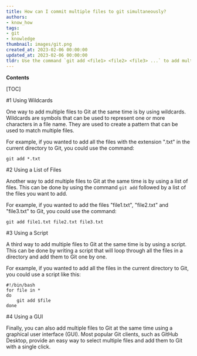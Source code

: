 ```yaml
---
title: How can I commit multiple files to git simultaneously?
authors:
- know_how
tags:
- git
- knowledge
thumbnail: images/git.png
created_at: 2023-02-06 00:00:00
updated_at: 2023-02-06 00:00:00
tldr: Use the command `git add <file1> <file2> <file3> ...` to add multiple files to Git at the same time.
---
```


**Contents**

[TOC]

#1 Using Wildcards

One way to add multiple files to Git at the same time is by using wildcards. Wildcards are symbols that can be used to represent one or more characters in a file name. They are used to create a pattern that can be used to match multiple files. 

For example, if you wanted to add all the files with the extension ".txt" in the current directory to Git, you could use the command: 

`git add *.txt`

#2 Using a List of Files

Another way to add multiple files to Git at the same time is by using a list of files. This can be done by using the command `git add` followed by a list of the files you want to add. 

For example, if you wanted to add the files "file1.txt", "file2.txt" and "file3.txt" to Git, you could use the command: 

`git add file1.txt file2.txt file3.txt`

#3 Using a Script

A third way to add multiple files to Git at the same time is by using a script. This can be done by writing a script that will loop through all the files in a directory and add them to Git one by one. 

For example, if you wanted to add all the files in the current directory to Git, you could use a script like this: 

```
#!/bin/bash
for file in *
do
    git add $file
done
```

#4 Using a GUI

Finally, you can also add multiple files to Git at the same time using a graphical user interface (GUI). Most popular Git clients, such as GitHub Desktop, provide an easy way to select multiple files and add them to Git with a single click.
